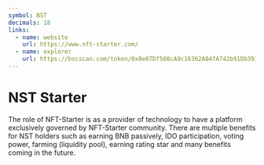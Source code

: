```yaml
---
symbol: NST
decimals: 18
links:
  - name: website
    url: https://www.nft-starter.com/
  - name: explorer
    url: https://bscscan.com/token/0x8e07Df508cA9c16362A84fA742b91Db3912Dd290
---
```


# NST Starter

The role of NFT-Starter is as a provider of technology to have a platform exclusively governed by NFT-Starter community. There are multiple benefits for NST holders such as earning BNB passively, IDO participation, voting power, farming (liquidity pool), earning rating star and many benefits coming in the future.
